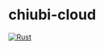 # chiubi-cloud
[![Rust](https://github.com/vl0w/chiubi-cloud/actions/workflows/rust.yml/badge.svg)](https://github.com/vl0w/chiubi-cloud/actions/workflows/rust.yml)
